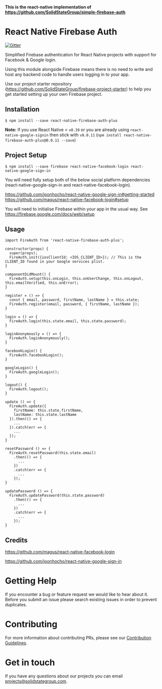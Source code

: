 **This is the react-native implementation of https://github.com/SolidStateGroup/simple-firebase-auth**

# React Native Firebase Auth

[![Gitter](https://img.shields.io/gitter/room/gitterHQ/gitter.svg)](https://gitter.im/SolidStateGroup/react-native-firebase-auth?utm_source=badge&utm_medium=badge&utm_campaign=pr-badge&utm_content=badge)

Simplified Firebase authentication for React Native projects with support for Facebook & Google login.

Using this module alongside Firebase means there is no need to write and host any backend code to handle users logging in to your app.

Use our project starter repository (https://github.com/SolidStateGroup/firebase-project-starter) to help you get started setting up your own Firebase project.

## Installation

```
$ npm install --save react-native-firebase-auth-plus
```

**Note:** If you use React Native < `v0.39` or you are already using `react-native-google-signin` then stick with `v0.0.11` (`npm install react-native-firebase-auth-plus@0.0.11 --save`)

## Project Setup

```
$ npm install --save firebase react-native-facebook-login react-native-google-sign-in
```

You will need fully setup both of the below social platform dependencies (react-native-google-sign-in and react-native-facebook-login).

https://github.com/joonhocho/react-native-google-sign-in#getting-started
https://github.com/magus/react-native-facebook-login#setup

You will need to initialise Firebase within your app in the usual way. See https://firebase.google.com/docs/web/setup

## Usage

```
import FireAuth from 'react-native-firebase-auth-plus';

constructor(props) {
  super(props);
  FireAuth.init({iosClientId: <IOS_CLIENT_ID>}); // This is the CLIENT_ID found in your Google services plist.
}

componentDidMount() {
  FireAuth.setup(this.onLogin, this.onUserChange, this.onLogout, this.emailVerified, this.onError);
}

register = () => {
  const { email, password, firstName, lastName } = this.state;
  FireAuth.register(email, password, { firstName, lastName });
}

login = () => {
  FireAuth.login(this.state.email, this.state.password);
}

loginAnonymously = () => {
  FireAuth.loginAnonymously();
}

facebookLogin() {
  FireAuth.facebookLogin();
}

googleLogin() {
  FireAuth.googleLogin();
}

logout() {
  FireAuth.logout();
}

update () => {
  FireAuth.update({
    firstName: this.state.firstName,
    lastName: this.state.lastName
  }).then(() => {
    ...
  }).catch(err => {
    ...
  });
}

resetPassword () => {
  FireAuth.resetPassword(this.state.email)
    .then(() => {
      ...
    })
    .catch(err => {
      ...
    });
}

updatePassword () => {
  FireAuth.updatePassword(this.state.password)
    .then(() => {
      ...
    })
    .catch(err => {
      ...
    });
}
```

## Credits

https://github.com/magus/react-native-facebook-login

https://github.com/joonhocho/react-native-google-sign-in

# Getting Help

If you encounter a bug or feature request we would like to hear about it. Before you submit an issue please search existing issues in order to prevent duplicates.

# Contributing

For more information about contributing PRs, please see our <a href="CONTRIBUTING.md">Contribution Guidelines</a>.

# Get in touch

If you have any questions about our projects you can email <a href="mailto:projects@solidstategroup.com">projects@solidstategroup.com</a>.
